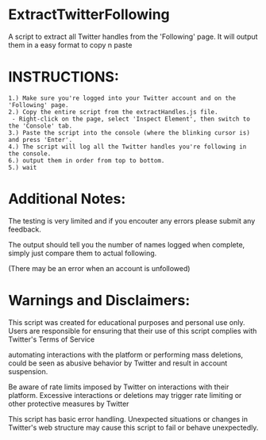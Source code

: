 # ExtractTwitterFollowing
A script to extract all Twitter handles from the 'Following' page. It will output them in a easy format to copy n paste

# INSTRUCTIONS:
    1.) Make sure you're logged into your Twitter account and on the 'Following' page.
    2.) Copy the entire script from the extractHandles.js file.
     - Right-click on the page, select 'Inspect Element', then switch to the 'Console' tab.
    3.) Paste the script into the console (where the blinking cursor is) and press 'Enter'.
    4.) The script will log all the Twitter handles you're following in the console.
    6.) output them in order from top to bottom.
    5.) wait
# Additional Notes:
The testing is very limited and if you encouter any errors please submit any feedback.

The output should tell you the number of names logged when complete, simply just compare them to actual following.

(There may be an error when an account is unfollowed)

# Warnings and Disclaimers:

This script was created for educational purposes and personal use only. Users are responsible for ensuring that their use of this script complies with Twitter's Terms of Service 

automating interactions with the platform or performing mass deletions, could be seen as abusive behavior by Twitter and result in account suspension.

Be aware of rate limits imposed by Twitter on interactions with their platform. Excessive interactions or deletions may trigger rate limiting or other protective measures by Twitter

This script has basic error handling. Unexpected situations or changes in Twitter's web structure may cause this script to fail or behave unexpectedly.
